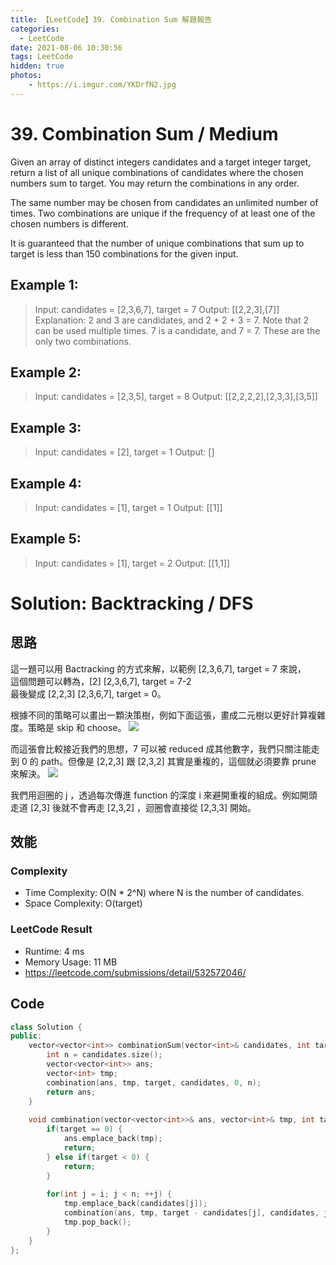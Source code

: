 ```yaml
---
title: 【LeetCode】39. Combination Sum 解題報告
categories:
  - LeetCode
date: 2021-08-06 10:30:56
tags: LeetCode
hidden: true
photos:
    - https://i.imgur.com/YKDrfN2.jpg
---
```

 
# 39. Combination Sum / Medium

Given an array of distinct integers candidates and a target integer target, return a list of all unique combinations of candidates where the chosen numbers sum to target. You may return the combinations in any order.

The same number may be chosen from candidates an unlimited number of times. Two combinations are unique if the frequency of at least one of the chosen numbers is different.

It is guaranteed that the number of unique combinations that sum up to target is less than 150 combinations for the given input.

<!-- more --> 
## Example 1:
> Input: candidates = [2,3,6,7], target = 7
> Output: [[2,2,3],[7]]
> Explanation:
> 2 and 3 are candidates, and 2 + 2 + 3 = 7. Note that 2 can be used multiple times.
> 7 is a candidate, and 7 = 7.
> These are the only two combinations.

## Example 2:
> Input: candidates = [2,3,5], target = 8
> Output: [[2,2,2,2],[2,3,3],[3,5]]

## Example 3:
> Input: candidates = [2], target = 1
> Output: []

## Example 4:
> Input: candidates = [1], target = 1
> Output: [[1]]

## Example 5:
> Input: candidates = [1], target = 2
> Output: [[1,1]]



# Solution: Backtracking / DFS
## 思路
這一題可以用 Bactracking 的方式來解，以範例 [2,3,6,7], target = 7 來說， \
這個問題可以轉為，[2] [2,3,6,7], target = 7-2\
最後變成 [2,2,3] [2,3,6,7], target = 0。

根據不同的策略可以畫出一顆決策樹，例如下面這張，畫成二元樹以更好計算複雜度。策略是 skip 和 choose。
![](https://assets.leetcode-cn.com/solution-static/39/39_fig1.png)

而這張會比較接近我們的思想，7 可以被 reduced 成其他數字，我們只關注能走到 0 的 path。但像是 [2,2,3] 跟 [2,3,2] 其實是重複的，這個就必須要靠 prune 來解決。
![](https://pic.leetcode-cn.com/1598091943-hZjibJ-file_1598091940241)

我們用迴圈的 j ，透過每次傳進 function 的深度 i 來避開重複的組成。例如開頭走道 [2,3] 後就不會再走 [2,3,2] ，迴圈會直接從 [2,3,3] 開始。

## 效能

### Complexity 
- Time Complexity: O(N * 2^N) where N is the number of candidates.
- Space Complexity: O(target)

### LeetCode Result

- Runtime: 4 ms
- Memory Usage: 11 MB 
- https://leetcode.com/submissions/detail/532572046/

## Code
```cpp
class Solution {
public:
    vector<vector<int>> combinationSum(vector<int>& candidates, int target) {
        int n = candidates.size();
        vector<vector<int>> ans;
        vector<int> tmp;
        combination(ans, tmp, target, candidates, 0, n);
        return ans;
    }
    
    void combination(vector<vector<int>>& ans, vector<int>& tmp, int target, const vector<int>& candidates, int i, const int& n) {
        if(target == 0) {
            ans.emplace_back(tmp);
            return;
        } else if(target < 0) {
            return;
        }
        
        for(int j = i; j < n; ++j) {
            tmp.emplace_back(candidates[j]);
            combination(ans, tmp, target - candidates[j], candidates, j, n);
            tmp.pop_back();
        }
    }
};
```
